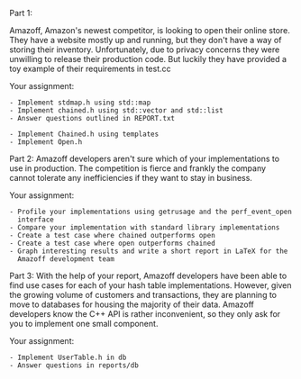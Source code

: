 Part 1:

Amazoff, Amazon's newest competitor, is looking to open their online store. 
They have a website mostly up and running, but they don't have a way of storing 
their inventory. Unfortunately, due to privacy concerns they were unwilling to
release their production code. But luckily they have provided a toy example of 
their requirements in test.cc

Your assignment:

    - Implement stdmap.h using std::map
    - Implement chained.h using std::vector and std::list
    - Answer questions outlined in REPORT.txt

    - Implement Chained.h using templates
    - Implement Open.h

Part 2:
Amazoff developers aren't sure which of your implementations to use in
production. The competition is fierce and frankly the company cannot tolerate
any inefficiencies if they want to stay in business. 

Your assignment:

    - Profile your implementations using getrusage and the perf_event_open
      interface
    - Compare your implementation with standard library implementations
    - Create a test case where chained outperforms open
    - Create a test case where open outperforms chained
    - Graph interesting results and write a short report in LaTeX for the 
      Amazoff development team

Part 3:
With the help of your report, Amazoff developers have been able to find use
cases for each of your hash table implementations. However, given the growing
volume of customers and transactions, they are planning to move to databases
for housing the majority of their data. Amazoff developers know the C++ API is
rather inconvenient, so they only ask for you to implement one small component.

Your assignment:

    - Implement UserTable.h in db
    - Answer questions in reports/db


